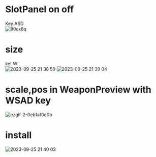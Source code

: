 # SlotPanel on off  
Key ASD  
![80cx8q](https://github.com/lilly1987/LillyEFTPlugin/assets/20321215/ebcdd803-81ce-402e-a1fa-54061a28825c)

# size
ket W  
![2023-09-25 21 38 59](https://github.com/lilly1987/LillyEFTPlugin/assets/20321215/cfeee445-ab05-4da5-8c32-2b32816eeb6a)
![2023-09-25 21 39 04](https://github.com/lilly1987/LillyEFTPlugin/assets/20321215/52a4d2bb-9469-4bbb-a37f-8969d0076422)

# scale,pos in WeaponPreview with WSAD key

![ezgif-2-0eb1af0e0b](https://github.com/lilly1987/LillyEFTPlugin/assets/20321215/5981a483-5689-4ad4-807a-22c904aa5f80)



# install

![2023-09-25 21 40 03](https://github.com/lilly1987/LillyEFTPlugin/assets/20321215/bc8b58e9-6015-4082-862d-98d35177ef50)
